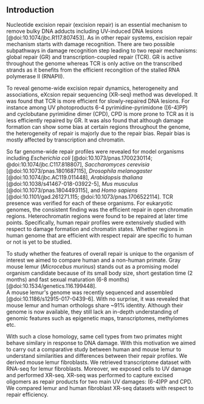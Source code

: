 ## Introduction 

Nucleotide excision repair (excision repair) is an essential mechanism to remove bulky DNA adducts including UV-induced DNA lesions [@doi:10.1074/jbc.R117.807453]. 
As in other repair systems, excision repair mechanism starts with damage recognition. 
There are two possible subpathways in damage recognition step leading to two repair mechanisms: global repair (GR) and transcription-coupled repair (TCR). 
GR is active throughout the genome whereas TCR is only active on the transcribed strands as it benefits from the efficient recongition of the stalled RNA polymerase II (RNAPII). 

To reveal genome-wide excision repair dynamics, heterogeneity and associations, eXcsion repair sequencing (XR-seq) method was developed.
It was found that TCR is more efficient for slowly-repaired DNA lesions. 
For instance among UV photoproducts 6-4 pyrimidine-pyrimidone ([6-4]PP) and cyclobutane pyrimidine dimer (CPD), CPD is more prone to TCR as it is less efficiently repaired by GR. 
It was also found that although damage formation can show some bias at certain regions throughout the genome, the heterogeneity of repair is majorly due to the repair bias. 
Repair bias is mostly affected by transcription and chromatin.

So far genome-wide repair profiles were revealed for model organisms including *Escherichia coli* [@doi:10.1073/pnas.1700230114; @doi:10.1074/jbc.C117.818807], *Saccharomyces cerevisia* [@doi:10.1073/pnas.1801687115], *Drosophila melanogaster* [@doi:10.1074/jbc.AC119.011448], *Arabidopsis thaliana* [@doi:10.1038/s41467-018-03922-5], *Mus musculus* [@doi:10.1073/pnas.1804493115], and *Homo sapiens* [@doi:10.1101/gad.261271.115; @doi:10.1073/pnas.1706522114]. 
TCR presence was verified for each of these organisms. 
For eukaryotic genomes, the consistent finding was the efficient repair in open chromatin regions.
Heterochromatin regions were found to be repaired at later time points.
Specifically, human repair profiles were extensively studied with respect to damage formation and chromatin states.
Whether regions in human genome that are efficient with respect repair are specific to human or not is yet to be studied.

To study whether the features of overall repair is unique to the organism of interest we aimed to compare human and a non-human primate. 
Gray mouse lemur (*Microcebus murinus*) stands out as a promising model organism candidate because of its small body size, short gestation time (2 months) and fast sexual maturation (6-8 months) [@doi:10.1534/genetics.116.199448].  
A mouse lemur's genome was recently sequenced and assembled [@doi:10.1186/s12915-017-0439-6]. 
With no surprise, it was revealed that mouse lemur and human orthologs share ~91% identity. 
Although their genome is now available, they still lack an in-depth understanding of genomic features such as epigenetic maps, transcriptomes, methylomes etc.

With such a close homology, same cell types from two primates might behave similary in response to DNA damage.
With this motivation we aimed to carry out a comparative study between human and mouse lemur to understand similarities and differences between their repair profiles.
We derived mouse lemur fibroblasts. 
We retrieved transcriptome dataset with RNA-seq for lemur fibroblasts.
Moreover, we exposed cells to UV damage and performed XR-seq.
XR-seq was performed to capture excised oligomers as repair products for two main UV damages: (6-4)PP and CPD.
We compared lemur and human fibroblast XR-seq datasets with respect to repair efficiency. 
